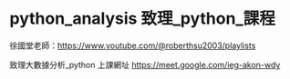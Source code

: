 # python_analysis 致理_python_課程
徐國堂老師：https://www.youtube.com/@roberthsu2003/playlists

致理大數據分析_python  上課網址
https://meet.google.com/ieg-akon-wdy



